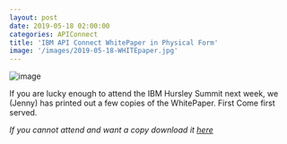 ```yaml
---
layout: post
date: 2019-05-18 02:00:00
categories: APIConnect
title: 'IBM API Connect WhitePaper in Physical Form'
image: '/images/2019-05-18-WHITEpaper.jpg'
---
```

<!--more-->
![image](/images/2019-05-18-WHITEpaper.jpg)

If you are lucky enough to attend the IBM Hursley Summit next week, we (Jenny) has printed out a few copies of the WhitePaper. First Come first served.

*If you cannot attend and want a copy download it [here](https://www.ibm.com/downloads/cas/30YERA2R)*
